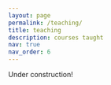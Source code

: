 ```yaml
---
layout: page
permalink: /teaching/
title: teaching
description: courses taught
nav: true
nav_order: 6
---
```


Under construction!
<!--- For now, this page is assumed to be a static description of your courses. You can convert it to a collection similar to `_projects/` so that you can have a dedicated page for each course.

Organize your courses by years, topics, or universities, however you like! -->
